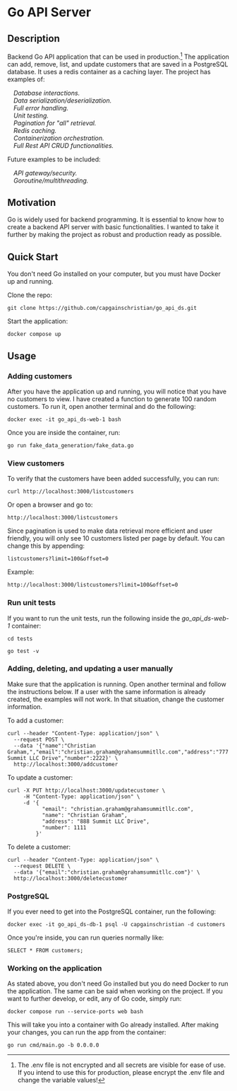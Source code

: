 # Go API Server

## Description
Backend Go API application that can be used in production.[^1] The application can add, remove, list, and update customers that are saved in a PostgreSQL database. It uses a redis container as a caching layer. The project has examples of: 

&emsp;*Database interactions.* \
&emsp;*Data serialization/deserialization.* \
&emsp;*Full error handling.* \
&emsp;*Unit testing.* \
&emsp;*Pagination for "all" retrieval.* \
&emsp;*Redis caching.* \
&emsp;*Containerization orchestration.* \
&emsp;*Full Rest API CRUD functionalities.*

Future examples to be included: 

&emsp;*API gateway/security.* \
&emsp;*Goroutine/multithreading.* 


[^1]: The .env file is not encrypted and all secrets are visible for ease of use. If you intend to use this for production, please encrypt the .env file and change the variable values!

## Motivation
Go is widely used for backend programming. It is essential to know how to create a backend API server with basic functionalities. I wanted to take it further by making the project as robust and production ready as possible.

## Quick Start

You don't need Go installed on your computer, but you must have Docker up and running.

Clone the repo:

```
git clone https://github.com/capgainschristian/go_api_ds.git
```

Start the application:

```
docker compose up
```

## Usage

### Adding customers
After you have the application up and running, you will notice that you have no customers to view. I have created a function to generate 100 random customers. To run it, open another terminal and do the following:

```
docker exec -it go_api_ds-web-1 bash
```
Once you are inside the container, run:

```
go run fake_data_generation/fake_data.go
```

### View customers
To verify that the customers have been added successfully, you can run:

```
curl http://localhost:3000/listcustomers
```

Or open a browser and go to:

```
http://localhost:3000/listcustomers
```

Since pagination is used to make data retrieval more efficient and user friendly, you will only see 10 customers listed per page by default. You can change this by appending:

```
listcustomers?limit=100&offset=0
```

Example:

```
http://localhost:3000/listcustomers?limit=100&offset=0
```

### Run unit tests
If you want to run the unit tests, run the following inside the *go_api_ds-web-1* container:

```
cd tests

go test -v
```
### Adding, deleting, and updating a user manually

Make sure that the application is running. Open another terminal and follow the instructions below. If a user with the same information is already created, the examples will not work. In that situation, change the customer information.

To add a customer:

```
curl --header "Content-Type: application/json" \
  --request POST \
  --data '{"name":"Christian Graham,","email":"christian.graham@grahamsummitllc.com","address":"777 Summit LLC Drive","number":2222}' \
  http://localhost:3000/addcustomer
```

To update a customer:

```
curl -X PUT http://localhost:3000/updatecustomer \
     -H "Content-Type: application/json" \
     -d '{
           "email": "christian.graham@grahamsummitllc.com",
           "name": "Christian Graham",
           "address": "888 Summit LLC Drive",
		   "number": 1111
         }'
```

To delete a customer:

```
curl --header "Content-Type: application/json" \
  --request DELETE \
  --data '{"email":"christian.graham@grahamsummitllc.com"}' \
  http://localhost:3000/deletecustomer
```
### PostgreSQL

If you ever need to get into the PostgreSQL container, run the following:

```
docker exec -it go_api_ds-db-1 psql -U capgainschristian -d customers
```
Once you're inside, you can run queries normally like:

```
SELECT * FROM customers;
```

### Working on the application

As stated above, you don't need Go installed but you do need Docker to run the application. The same can be said when working on the project. If you want to further develop, or edit, any of Go code, simply run:

```
docker compose run --service-ports web bash
```
This will take you into a container with Go already installed. After making your changes, you can run the app from the container:

```
go run cmd/main.go -b 0.0.0.0
```
